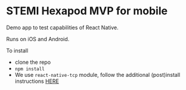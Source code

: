 # STEMI Hexapod MVP for mobile

Demo app to test capabilities of React Native.

Runs on iOS and Android.

To install

* clone the repo
* `npm install`
* We use `react-native-tcp` module, follow the additional (post)install instructions [HERE](https://github.com/PeelTechnologies/react-native-tcp#install)
